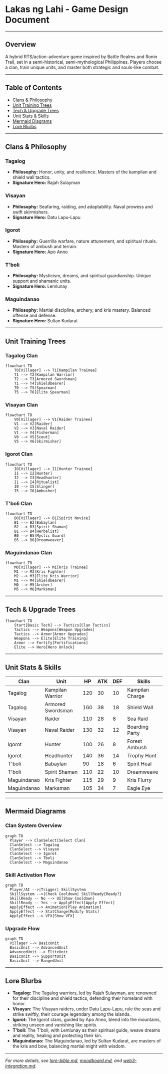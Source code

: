 # Lakas ng Lahi - Game Design Document

---

## Overview
A hybrid RTS/action-adventure game inspired by Battle Realms and Ronin Trail, set in a semi-historical, semi-mythological Philippines. Players choose a clan, train unique units, and master both strategic and souls-like combat.

---

## Table of Contents
- [Clans & Philosophy](#clans--philosophy)
- [Unit Training Trees](#unit-training-trees)
- [Tech & Upgrade Trees](#tech--upgrade-trees)
- [Unit Stats & Skills](#unit-stats--skills)
- [Mermaid Diagrams](#mermaid-diagrams)
- [Lore Blurbs](#lore-blurbs)

---

## Clans & Philosophy

### Tagalog
- **Philosophy:** Honor, unity, and resilience. Masters of the kampilan and shield wall tactics.
- **Signature Hero:** Rajah Sulayman

### Visayan
- **Philosophy:** Seafaring, raiding, and adaptability. Naval prowess and swift skirmishers.
- **Signature Hero:** Datu Lapu-Lapu

### Igorot
- **Philosophy:** Guerrilla warfare, nature attunement, and spiritual rituals. Masters of ambush and terrain.
- **Signature Hero:** Apo Anno

### T'boli
- **Philosophy:** Mysticism, dreams, and spiritual guardianship. Unique support and shamanic units.
- **Signature Hero:** Lemlunay

### Maguindanao
- **Philosophy:** Martial discipline, archery, and kris mastery. Balanced offense and defense.
- **Signature Hero:** Sultan Kudarat

---

## Unit Training Trees

### Tagalog Clan
```mermaid
flowchart TD
    T0[Villager] --> T1[Kampilan Trainee]
    T1 --> T2[Kampilan Warrior]
    T2 --> T3[Armored Swordsman]
    T1 --> T4[Shieldbearer]
    T0 --> T5[Spearman]
    T5 --> T6[Elite Spearman]
```

### Visayan Clan
```mermaid
flowchart TD
    V0[Villager] --> V1[Raider Trainee]
    V1 --> V2[Raider]
    V2 --> V3[Naval Raider]
    V1 --> V4[Fisherman]
    V0 --> V5[Scout]
    V5 --> V6[Skirmisher]
```

### Igorot Clan
```mermaid
flowchart TD
    I0[Villager] --> I1[Hunter Trainee]
    I1 --> I2[Hunter]
    I2 --> I3[Headhunter]
    I1 --> I4[Ritualist]
    I0 --> I5[Slinger]
    I5 --> I6[Ambusher]
```

### T'boli Clan
```mermaid
flowchart TD
    B0[Villager] --> B1[Spirit Novice]
    B1 --> B2[Babaylan]
    B2 --> B3[Spirit Shaman]
    B1 --> B4[Herbalist]
    B0 --> B5[Mystic Guard]
    B5 --> B6[Dreamweaver]
```

### Maguindanao Clan
```mermaid
flowchart TD
    M0[Villager] --> M1[Kris Trainee]
    M1 --> M2[Kris Fighter]
    M2 --> M3[Elite Kris Warrior]
    M1 --> M4[Shieldbearer]
    M0 --> M5[Archer]
    M5 --> M6[Marksman]
```

---

## Tech & Upgrade Trees

```mermaid
flowchart TD
    Start[Basic Tech] --> Tactics[Clan Tactics]
    Tactics --> Weapons[Weapon Upgrades]
    Tactics --> Armor[Armor Upgrades]
    Weapons --> Elite[Elite Training]
    Armor --> Fortify[Fortifications]
    Elite --> Hero[Hero Unlock]
```

---

## Unit Stats & Skills

| Clan        | Unit                | HP  | ATK | DEF | Skills                |
|-------------|---------------------|-----|-----|-----|-----------------------|
| Tagalog     | Kampilan Warrior    | 120 | 30  | 10  | Kampilan Charge       |
| Tagalog     | Armored Swordsman   | 160 | 38  | 18  | Shield Wall           |
| Visayan     | Raider              | 110 | 28  | 8   | Sea Raid              |
| Visayan     | Naval Raider        | 130 | 32  | 12  | Boarding Party        |
| Igorot      | Hunter              | 100 | 26  | 8   | Forest Ambush         |
| Igorot      | Headhunter          | 140 | 36  | 14  | Trophy Hunt           |
| T'boli      | Babaylan            | 90  | 18  | 6   | Spirit Heal           |
| T'boli      | Spirit Shaman       | 110 | 22  | 10  | Dreamweave            |
| Maguindanao | Kris Fighter        | 115 | 29  | 9   | Kris Flurry           |
| Maguindanao | Marksman            | 105 | 34  | 7   | Eagle Eye             |

---

## Mermaid Diagrams

### Clan System Overview
```mermaid
graph TD
  Player --> ClanSelect[Select Clan]
  ClanSelect --> Tagalog
  ClanSelect --> Visayan
  ClanSelect --> Igorot
  ClanSelect --> Tboli
  ClanSelect --> Maguindanao
```

### Skill Activation Flow
```mermaid
graph TD
  Player/AI -->|Trigger| SkillSystem
  SkillSystem -->|Check Cooldown| SkillReady{Ready?}
  SkillReady -- No --> UI[Show Cooldown]
  SkillReady -- Yes --> ApplyEffect[Apply Effect]
  ApplyEffect --> Animation[Play Animation]
  ApplyEffect --> StatChange[Modify Stats]
  ApplyEffect --> VFX[Show VFX]
```

### Upgrade Flow
```mermaid
graph TD
  Villager --> BasicUnit
  BasicUnit --> AdvancedUnit
  AdvancedUnit --> EliteUnit
  BasicUnit --> SupportUnit
  BasicUnit --> RangedUnit
```

---

## Lore Blurbs

- **Tagalog:** The Tagalog warriors, led by Rajah Sulayman, are renowned for their discipline and shield tactics, defending their homeland with honor.
- **Visayan:** The Visayan raiders, under Datu Lapu-Lapu, rule the seas and strike swiftly, their courage legendary among the islands.
- **Igorot:** The Igorot clans, guided by Apo Anno, blend into the mountains, striking unseen and vanishing like spirits.
- **T'boli:** The T'boli, with Lemlunay as their spiritual guide, weave dreams and reality, healing and protecting their kin.
- **Maguindanao:** The Maguindanao, led by Sultan Kudarat, are masters of the kris and bow, balancing martial might with wisdom.

---

*For more details, see [lore-bible.md](./lore-bible.md), [moodboard.md](./moodboard.md), and [web3-integration.md](./web3-integration.md).* 